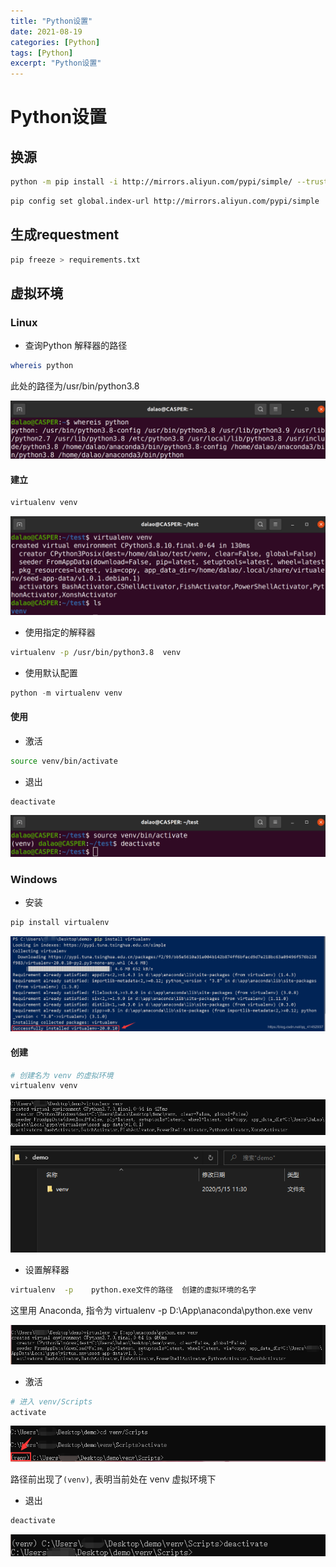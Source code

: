 ```yaml
---
title: "Python设置"
date: 2021-08-19
categories: [Python]
tags: [Python]
excerpt: "Python设置"
---
```


# Python设置

## 换源

```sh
python -m pip install -i http://mirrors.aliyun.com/pypi/simple/ --trusted-host mirrors.aliyun.com --upgrade pip
```

```sh
pip config set global.index-url http://mirrors.aliyun.com/pypi/simple
```

## 生成requestment

```sh
pip freeze > requirements.txt
```

## 虚拟环境

### Linux

- 查询Python 解释器的路径

```sh
whereis python
```

此处的路径为/usr/bin/python3.8

![](https://raw.githubusercontent.com/dmjcb/SelfImgur/main/20220103212007.png)

#### 建立

```sh
virtualenv venv
```

![](https://raw.githubusercontent.com/dmjcb/SelfImgur/main/20220103212309.png)

- 使用指定的解释器

```sh
virtualenv -p /usr/bin/python3.8  venv
```

- 使用默认配置

```py
python -m virtualenv venv
```

#### 使用

- 激活

```sh
source venv/bin/activate
```

- 退出

```sh
deactivate
```

![](https://raw.githubusercontent.com/dmjcb/SelfImgur/main/20220103212455.png)

### Windows

- 安装

```py
pip install virtualenv
```

![](https://raw.githubusercontent.com/dmjcb/SelfImgur/main/20200312224255893.png)

#### 创建

```sh
# 创建名为 venv 的虚拟环境
virtualenv venv
```

![](https://raw.githubusercontent.com/dmjcb/SelfImgur/main/20200515113058.png)

![](https://raw.githubusercontent.com/dmjcb/SelfImgur/main/20200515113137.png)

- 设置解释器

```sh
virtualenv  -p    python.exe文件的路径  创建的虚拟环境的名字
```

这里用 Anaconda, 指令为 virtualenv -p D:\App\anaconda\python.exe venv

![](https://raw.githubusercontent.com/dmjcb/SelfImgur/main/20200515113404.png)

- 激活

```sh
# 进入 venv/Scripts
activate
```

![](https://raw.githubusercontent.com/dmjcb/SelfImgur/main/20200515113603.png)

路径前出现了`(venv)`, 表明当前处在 venv 虚拟环境下

- 退出

```sh
deactivate
```

![](https://raw.githubusercontent.com/dmjcb/SelfImgur/main/20200515113732.png)